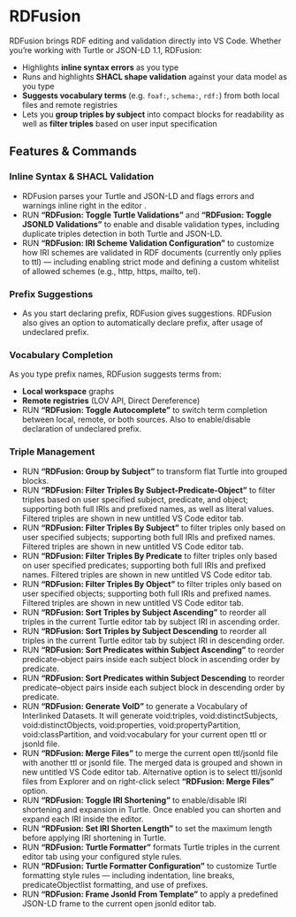# RDFusion

RDFusion brings RDF editing and validation directly into VS Code. Whether you’re working with Turtle or JSON-LD 1.1, RDFusion:

- Highlights **inline syntax errors** as you type  
- Runs and highlights **SHACL shape validation** against your data model as you type 
- **Suggests vocabulary terms** (e.g. `foaf:`, `schema:`, `rdf:`) from both local files and remote registries  
- Lets you **group triples by subject** into compact blocks for readability as well as **filter triples** based on user input specification

## Features & Commands

### Inline Syntax & SHACL Validation
- RDFusion parses your Turtle and JSON-LD and flags errors and warnings inline right in the editor .
- RUN **“RDFusion: Toggle Turtle Validations”** and **“RDFusion: Toggle JSONLD Validations”** to enable and disable validation types, including duplicate triples detection in both Turtle and JSON-LD.
- RUN **“RDFusion: IRI Scheme Validation Configuration”** to customize how IRI schemes are validated in RDF documents (currently only pplies to ttl) — including enabling strict mode and defining a custom whitelist of allowed schemes (e.g., http, https, mailto, tel). 

### Prefix Suggestions
- As you start declaring prefix, RDFusion gives suggestions. RDFusion also gives an option to automatically declare prefix, after usage of undeclared prefix.

### Vocabulary Completion
As you type prefix names, RDFusion suggests terms from:
- **Local workspace** graphs  
- **Remote registries** (LOV API, Direct Dereference)  
- RUN **“RDFusion: Toggle Autocomplete”** to switch term completion between local, remote, or both sources. Also to enable/disable declaration of undeclared prefix.

### Triple Management  
- RUN **“RDFusion: Group by Subject”** to transform flat Turtle into grouped blocks.
- RUN **“RDFusion: Filter Triples By Subject-Predicate-Object”** to filter triples based on user specified subject, predicate, and object; supporting both full IRIs and prefixed names, as well as literal values. Filtered triples are shown in new untitled VS Code editor tab. 
- RUN **“RDFusion: Filter Triples By Subject”** to filter triples only based on user specified subjects; supporting both full IRIs and prefixed names. Filtered triples are shown in new untitled VS Code editor tab. 
- RUN **“RDFusion: Filter Triples By Predicate** to filter triples only based on user specified predicates; supporting both full IRIs and prefixed names. Filtered triples are shown in new untitled VS Code editor tab. 
- RUN **“RDFusion: Filter Triples By Object”** to filter triples only based on user specified objects; supporting both full IRIs and prefixed names. Filtered triples are shown in new untitled VS Code editor tab. 
- RUN **“RDFusion: Sort Triples by Subject Ascending”** to reorder all triples in the current Turtle editor tab by subject IRI in ascending order.
- RUN **“RDFusion: Sort Triples by Subject Descending** to reorder all triples in the current Turtle editor tab by subject IRI in descending order.
- RUN **“RDFusion: Sort Predicates within Subject Ascending”** to reorder predicate–object pairs inside each subject block in ascending order by predicate.
- RUN **“RDFusion: Sort Predicates within Subject Descending** to reorder predicate–object pairs inside each subject block in descending order by predicate.
- RUN **“RDFusion: Generate VoID”** to generate a Vocabulary of Interlinked Datasets. It will generate void:triples, void:distinctSubjects, void:distinctObjects, void:properties, void:propertyPartition, void:classPartition, and void:vocabulary for your current open ttl or jsonld file.
- RUN **“RDFusion: Merge Files”** to merge the current open ttl/jsonld file with another ttl or jsonld file. The merged data is grouped and shown in new untitled VS Code editor tab. Alternative option is to select ttl/jsonld files from Explorer and on right-click select  **“RDFusion: Merge Files”** option.
- RUN **“RDFusion: Toggle IRI Shortening”** to enable/disable IRI shortening and expansion in Turtle. Once enabled you can shorten and expand each IRI inside the editor.
- RUN **“RDFusion: Set IRI Shorten Length”** to set the maximum length before applying IRI shortening in Turtle.
- RUN **“RDFusion: Turtle Formatter”** formats Turtle triples in the current editor tab using your configured style rules.
- RUN **“RDFusion: Turtle Formatter Configuration”** to customize Turtle formatting style rules — including indentation, line breaks, predicateObjectlist formatting, and use of prefixes. 
- RUN **“RDFusion: Frame Jsonld From Template”** to apply a predefined JSON-LD frame to the current open jsonld editor tab.